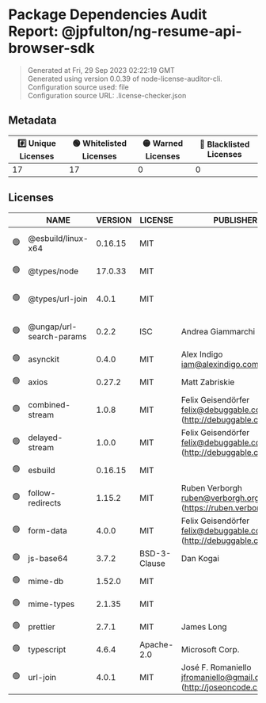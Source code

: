 # Package Dependencies Audit Report: @jpfulton/ng-resume-api-browser-sdk

> Generated at Fri, 29 Sep 2023 02:22:19 GMT <br />
> Generated using version 0.0.39 of node-license-auditor-cli. <br />
> Configuration source used: file <br />
> Configuration source URL: .license-checker.json

## Metadata
| :hash: Unique Licenses | :green_circle: Whitelisted Licenses | :yellow_circle: Warned Licenses | :red_circle: Blacklisted Licenses |
|---|---|---|---|
| 17 | 17 | 0 | 0 |

## Licenses

|  | NAME | VERSION | LICENSE | PUBLISHER | EMAIL | REPOSITORY | MODULE PATH | LICENSE PATH |
|---|---|---|---|---|---|---|---|---|
| :green_circle: | @esbuild/linux-x64 | 0.16.15 | MIT |  |  |  | ./working/ng-resume-api-browser-sdk/node_modules/@esbuild/linux-x64/package.json | ./working/ng-resume-api-browser-sdk/node_modules/@esbuild/linux-x64/package.json |
| :green_circle: | @types/node | 17.0.33 | MIT |  |  | https://github.com/DefinitelyTyped/DefinitelyTyped.git | ./working/ng-resume-api-browser-sdk/node_modules/@types/node/package.json | ./working/ng-resume-api-browser-sdk/node_modules/@types/node/package.json |
| :green_circle: | @types/url-join | 4.0.1 | MIT |  |  | https://github.com/DefinitelyTyped/DefinitelyTyped.git | ./working/ng-resume-api-browser-sdk/node_modules/@types/url-join/package.json | ./working/ng-resume-api-browser-sdk/node_modules/@types/url-join/package.json |
| :green_circle: | @ungap/url-search-params | 0.2.2 | ISC | Andrea Giammarchi |  | git+https://github.com/ungap/url-search-params.git | ./working/ng-resume-api-browser-sdk/node_modules/@ungap/url-search-params/package.json | ./working/ng-resume-api-browser-sdk/node_modules/@ungap/url-search-params/package.json |
| :green_circle: | asynckit | 0.4.0 | MIT | Alex Indigo <iam@alexindigo.com> |  | git+https://github.com/alexindigo/asynckit.git | ./working/ng-resume-api-browser-sdk/node_modules/asynckit/package.json | ./working/ng-resume-api-browser-sdk/node_modules/asynckit/package.json |
| :green_circle: | axios | 0.27.2 | MIT | Matt Zabriskie |  | https://github.com/axios/axios.git | ./working/ng-resume-api-browser-sdk/node_modules/axios/package.json | ./working/ng-resume-api-browser-sdk/node_modules/axios/package.json |
| :green_circle: | combined-stream | 1.0.8 | MIT | Felix Geisendörfer <felix@debuggable.com> (http://debuggable.com/) |  | git://github.com/felixge/node-combined-stream.git | ./working/ng-resume-api-browser-sdk/node_modules/combined-stream/package.json | ./working/ng-resume-api-browser-sdk/node_modules/combined-stream/package.json |
| :green_circle: | delayed-stream | 1.0.0 | MIT | Felix Geisendörfer <felix@debuggable.com> (http://debuggable.com/) |  | git://github.com/felixge/node-delayed-stream.git | ./working/ng-resume-api-browser-sdk/node_modules/delayed-stream/package.json | ./working/ng-resume-api-browser-sdk/node_modules/delayed-stream/package.json |
| :green_circle: | esbuild | 0.16.15 | MIT |  |  |  | ./working/ng-resume-api-browser-sdk/node_modules/esbuild/package.json | ./working/ng-resume-api-browser-sdk/node_modules/esbuild/package.json |
| :green_circle: | follow-redirects | 1.15.2 | MIT | Ruben Verborgh <ruben@verborgh.org> (https://ruben.verborgh.org/) |  | git@github.com:follow-redirects/follow-redirects.git | ./working/ng-resume-api-browser-sdk/node_modules/follow-redirects/package.json | ./working/ng-resume-api-browser-sdk/node_modules/follow-redirects/package.json |
| :green_circle: | form-data | 4.0.0 | MIT | Felix Geisendörfer <felix@debuggable.com> (http://debuggable.com/) |  | git://github.com/form-data/form-data.git | ./working/ng-resume-api-browser-sdk/node_modules/form-data/package.json | ./working/ng-resume-api-browser-sdk/node_modules/form-data/package.json |
| :green_circle: | js-base64 | 3.7.2 | BSD-3-Clause | Dan Kogai |  |  | ./working/ng-resume-api-browser-sdk/node_modules/js-base64/package.json | ./working/ng-resume-api-browser-sdk/node_modules/js-base64/package.json |
| :green_circle: | mime-db | 1.52.0 | MIT |  |  |  | ./working/ng-resume-api-browser-sdk/node_modules/mime-db/package.json | ./working/ng-resume-api-browser-sdk/node_modules/mime-db/package.json |
| :green_circle: | mime-types | 2.1.35 | MIT |  |  |  | ./working/ng-resume-api-browser-sdk/node_modules/mime-types/package.json | ./working/ng-resume-api-browser-sdk/node_modules/mime-types/package.json |
| :green_circle: | prettier | 2.7.1 | MIT | James Long |  |  | ./working/ng-resume-api-browser-sdk/node_modules/prettier/package.json | ./working/ng-resume-api-browser-sdk/node_modules/prettier/package.json |
| :green_circle: | typescript | 4.6.4 | Apache-2.0 | Microsoft Corp. |  | https://github.com/Microsoft/TypeScript.git | ./working/ng-resume-api-browser-sdk/node_modules/typescript/package.json | ./working/ng-resume-api-browser-sdk/node_modules/typescript/package.json |
| :green_circle: | url-join | 4.0.1 | MIT | José F. Romaniello <jfromaniello@gmail.com> (http://joseoncode.com) |  | git://github.com/jfromaniello/url-join.git | ./working/ng-resume-api-browser-sdk/node_modules/url-join/package.json | ./working/ng-resume-api-browser-sdk/node_modules/url-join/package.json |

